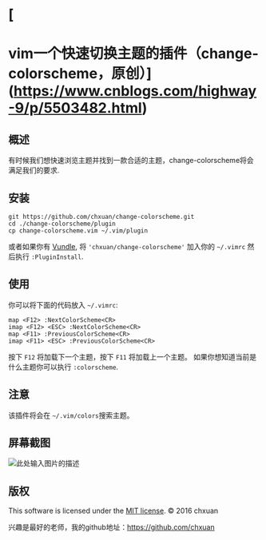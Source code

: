 # [

# vim一个快速切换主题的插件（change-colorscheme，原创）](https://www.cnblogs.com/highway-9/p/5503482.html)

## 概述

有时候我们想快速浏览主题并找到一款合适的主题，change-colorscheme将会满足我们的要求.

## 安装

```
git https://github.com/chxuan/change-colorscheme.git
cd ./change-colorscheme/plugin
cp change-colorscheme.vim ~/.vim/plugin
```

或者如果你有 [Vundle](https://github.com/VundleVim/Vundle.vim), 将 `'chxuan/change-colorscheme'` 加入你的 `~/.vimrc` 然后执行 `:PluginInstall`.

## 使用

你可以将下面的代码放入 `~/.vimrc`:

```
map <F12> :NextColorScheme<CR>
imap <F12> <ESC> :NextColorScheme<CR>
map <F11> :PreviousColorScheme<CR>
imap <F11> <ESC> :PreviousColorScheme<CR>
```

按下 `F12` 将加载下一个主题，按下 `F11` 将加载上一个主题。 如果你想知道当前是什么主题你可以执行 `:colorscheme`.

## 注意

该插件将会在 `~/.vim/colors`搜索主题。

## 屏幕截图

![此处输入图片的描述](https://raw.githubusercontent.com/chxuan/vimplus/master/screenshot/screenshot2.gif)

## 版权

This software is licensed under the [MIT license](https://github.com/chxuan/change-colorscheme/blob/master/LICENSE). © 2016 chxuan

兴趣是最好的老师，我的github地址：https://github.com/chxuan